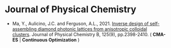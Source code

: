 # Journal of Physical Chemistry

* Ma, Y., Aulicino, J.C. and Ferguson, A.L., 2021. [Inverse design of self-assembling diamond photonic lattices from anisotropic colloidal clusters](https://pubs.acs.org/doi/abs/10.1021/acs.jpcb.0c08723). Journal of Physical Chemistry B, 125(9), pp.2398-2410. ( **CMA-ES** | **Continuous Optimization** )
